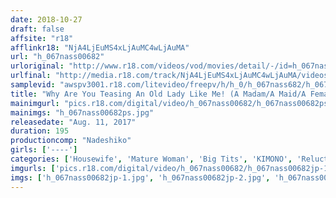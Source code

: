```yaml
---
date: 2018-10-27
draft: false
affsite: "r18"
afflinkr18: "NjA4LjEuMS4xLjAuMC4wLjAuMA"
url: "h_067nass00682"
urloriginal: "http://www.r18.com/videos/vod/movies/detail/-/id=h_067nass00682"
urlfinal: "http://media.r18.com/track/NjA4LjEuMS4xLjAuMC4wLjAuMA/videos/vod/movies/detail/-/id=h_067nass00682"
samplevid: "awspv3001.r18.com/litevideo/freepv/h/h_0/h_067nass682/h_067nass682_dmb_w.mp4"
title: "Why Are You Teasing An Old Lady Like Me! (A Madam/A Maid/A Female Guest) A Mature Woman Who Had Forgotten What It Feels Like To Be A Lady Goes To A Hot Springs Resort On The Outskirts Of Town But When She's Faced With An Orgasmic Rock Hard Cock, There's Nothing She Can Do..."
mainimgurl: "pics.r18.com/digital/video/h_067nass00682/h_067nass00682ps.jpg"
mainimgs: "h_067nass00682ps.jpg"
releasedate: "Aug. 11, 2017"
duration: 195
productioncomp: "Nadeshiko"
girls: ['----']
categories: ['Housewife', 'Mature Woman', 'Big Tits', 'KIMONO', 'Reluctant', 'Orgy', 'Hi-Def']
imgurls: ['pics.r18.com/digital/video/h_067nass00682/h_067nass00682jp-1.jpg', 'pics.r18.com/digital/video/h_067nass00682/h_067nass00682jp-2.jpg', 'pics.r18.com/digital/video/h_067nass00682/h_067nass00682jp-3.jpg', 'pics.r18.com/digital/video/h_067nass00682/h_067nass00682jp-4.jpg', 'pics.r18.com/digital/video/h_067nass00682/h_067nass00682jp-5.jpg', 'pics.r18.com/digital/video/h_067nass00682/h_067nass00682jp-6.jpg', 'pics.r18.com/digital/video/h_067nass00682/h_067nass00682jp-7.jpg', 'pics.r18.com/digital/video/h_067nass00682/h_067nass00682jp-8.jpg', 'pics.r18.com/digital/video/h_067nass00682/h_067nass00682jp-9.jpg', 'pics.r18.com/digital/video/h_067nass00682/h_067nass00682jp-10.jpg', 'pics.r18.com/digital/video/h_067nass00682/h_067nass00682jp-11.jpg', 'pics.r18.com/digital/video/h_067nass00682/h_067nass00682jp-12.jpg', 'pics.r18.com/digital/video/h_067nass00682/h_067nass00682jp-13.jpg', 'pics.r18.com/digital/video/h_067nass00682/h_067nass00682jp-14.jpg', 'pics.r18.com/digital/video/h_067nass00682/h_067nass00682jp-15.jpg', 'pics.r18.com/digital/video/h_067nass00682/h_067nass00682jp-16.jpg', 'pics.r18.com/digital/video/h_067nass00682/h_067nass00682jp-17.jpg', 'pics.r18.com/digital/video/h_067nass00682/h_067nass00682jp-18.jpg', 'pics.r18.com/digital/video/h_067nass00682/h_067nass00682jp-19.jpg', 'pics.r18.com/digital/video/h_067nass00682/h_067nass00682jp-20.jpg']
imgs: ['h_067nass00682jp-1.jpg', 'h_067nass00682jp-2.jpg', 'h_067nass00682jp-3.jpg', 'h_067nass00682jp-4.jpg', 'h_067nass00682jp-5.jpg', 'h_067nass00682jp-6.jpg', 'h_067nass00682jp-7.jpg', 'h_067nass00682jp-8.jpg', 'h_067nass00682jp-9.jpg', 'h_067nass00682jp-10.jpg', 'h_067nass00682jp-11.jpg', 'h_067nass00682jp-12.jpg', 'h_067nass00682jp-13.jpg', 'h_067nass00682jp-14.jpg', 'h_067nass00682jp-15.jpg', 'h_067nass00682jp-16.jpg', 'h_067nass00682jp-17.jpg', 'h_067nass00682jp-18.jpg', 'h_067nass00682jp-19.jpg', 'h_067nass00682jp-20.jpg']
---
```

